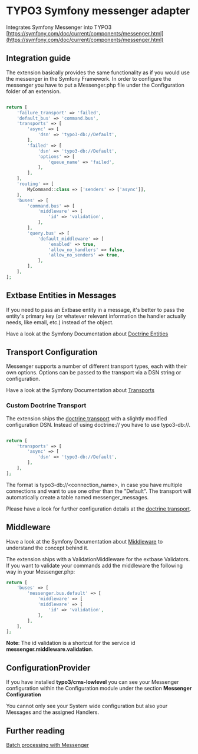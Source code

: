 # TYPO3 Symfony messenger adapter
Integrates Symfony Messenger into TYPO3
[https://symfony.com/doc/current/components/messenger.html](https://symfony.com/doc/current/components/messenger.html)

## Integration guide

The extension basically provides the same functionality as if you would use the messenger in the Symfony Framework.
In order to configure the messenger you have to put a Messenger.php file under the Configuration folder of an extension.

```php

return [
    'failure_transport' => 'failed',
    'default_bus' => 'command.bus',
    'transports' => [
        'async' => [
            'dsn' => 'typo3-db://Default',
        ],
        'failed' => [
            'dsn' => 'typo3-db://Default',
            'options' => [
                'queue_name' => 'failed',
            ],
        ],
    ],
    'routing' => [
        MyCommand::class => ['senders' => ['async']],
    ],
    'buses' => [
        'command.bus' => [
            'middleware' => [
                'id' => 'validation',
            ],
        ],
        'query.bus' => [
            'default_middleware' => [
                'enabled' => true,
                'allow_no_handlers' => false,
                'allow_no_senders' => true,
            ],
        ],
    ],
];

```

## Extbase Entities in Messages

If you need to pass an Extbase entity in a message, it's better to pass the entity's primary key (or whatever relevant information the handler actually needs, like email, etc.) instead of the object.

Have a look at the Symfony Documentation about [Doctrine Entities](https://symfony.com/doc/current/messenger.html#doctrine-entities-in-messages)


## Transport Configuration

Messenger supports a number of different transport types, each with their own options. Options can be passed to the transport via a DSN string or configuration.

Have a look at the Symfony Documentation about [Transports](https://symfony.com/doc/current/messenger.html#transport-configuration)

### Custom Doctrine Transport

The extension ships the [doctrine transport](https://symfony.com/doc/current/messenger.html#doctrine-transport) with a slightly modified configuration DSN.
Instead of using doctrine:// you have to use typo3-db://.

```php

return [
    'transports' => [
        'async' => [
            'dsn' => 'typo3-db://Default',
        ],
    ],
];

```

The format is typo3-db://<connection_name>, in case you have multiple connections and want to use one other than the "Default".
The transport will automatically create a table named messenger_messages.

Please have a look for further configuration details at the [doctrine transport](https://symfony.com/doc/current/messenger.html#doctrine-transport).

## Middleware

Have a look at the Symfony Documentation about [Middleware](https://symfony.com/doc/current/messenger.html#middleware) to understand the concept behind it.

The extension ships with a ValidationMiddleware for the extbase Validators.
If you want to validate your commands add the middleware the following way in your Messenger.php:

```php
return [
    'buses' => [
        'messenger.bus.default' => [
            'middleware' => [
            'middleware' => [
                'id' => 'validation',
            ],
        ],
    ],
];
```

**Note**: The id validation is a shortcut for the service id **messenger.middleware.validation**.

## ConfigurationProvider

If you have installed **typo3/cms-lowlevel** you can see your Messenger configuration within the Configuration module under the section **Messenger Configuration**

You cannot only see your System wide configuration but also your Messages and the assigned Handlers.

## Further reading
[Batch processing with Messenger](https://wolfgang-klinger.medium.com/how-to-handle-messages-in-batches-with-symfony-messenger-c91b5aa1c8b1)
